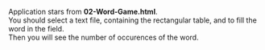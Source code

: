 Application stars from <strong>02-Word-Game.html</strong>.  
You should select a text file, containing the rectangular table, and to fill the word in the field.  
Then you will see the number of occurences of the word.  
